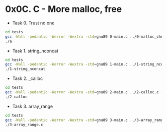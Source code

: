 # 0x0C. C - More malloc, free

- Task 0. Trust no one

```bash
cd tests
gcc -Wall -pedantic -Werror -Wextra -std=gnu89 0-main.c ../0-malloc_checked.c -o a
./a
```

- Task 1. string_nconcat

```bash
cd tests
gcc -Wall -pedantic -Werror -Wextra -std=gnu89 1-main.c ../1-string_nconcat.c -o 1-string_nconcat
./1-string_nconcat
```

- Task 2. _calloc

```bash
cd tests
gcc -Wall -pedantic -Werror -Wextra -std=gnu89 2-main.c ../2-calloc.c -o 2-calloc
./2-calloc
```

- Task 3. array_range

```bash
cd tests
gcc -Wall -pedantic -Werror -Wextra -std=gnu89 3-main.c ../3-array_range.c -o 3-array_range
./3-array_range.c
```

